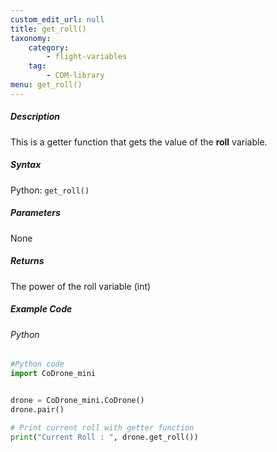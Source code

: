```yaml
---
custom_edit_url: null
title: get_roll()
taxonomy:
    category:
        - flight-variables
    tag:
        - CDM-library
menu: get_roll()
---
```


##### Description

This is a getter function that gets the value of the **roll** variable.

##### Syntax
Python: ```get_roll()```

##### Parameters

None

##### Returns

The power of the roll variable (int)

##### Example Code
###### Python
```python
#Python code
import CoDrone_mini


drone = CoDrone_mini.CoDrone()
drone.pair()

# Print current roll with getter function
print("Current Roll : ", drone.get_roll())
```